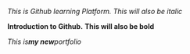*This is Github learning Platform.*
_This will also be italic_

**Introduction to Github.**
__This will also be bold__

_This is**my new**portfolio_
